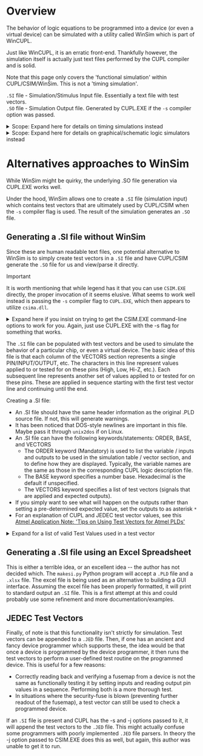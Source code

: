 # Overview
The behavior of logic equations to be programmed into a device (or even a virtual device) can be simulated with a utility called WinSim which is part of WinCUPL.

Just like WinCUPL, it is an erratic front-end. Thankfully however, the simulation itself is actually just text files performed by the CUPL compiler and is solid.

Note that this page only covers the 'functional simulation' within CUPL/CSIM/WinSim. This is not a 'timing simulation'.

`.SI` file - Simulation/Stimulus Input file. Essentially a text file with test vectors.<br>
`.SO` file - Simulation Output file. Generated by CUPL.EXE if the `-s` compiler option was passed. 


<details>
<summary>Scope: Expand here for details on timing simulations instead</summary>

>There are some possibilities:

>* PLD devices are probably simple enough where the datasheet can be utilized.
>  * Perhaps this might be useful: https://github.com/ezrec/galpal
>* For ATF150x devices see the fitter options, specifically:
>  * <code>-strategy Verilog_sim [sdf | Verilog | OFF]</code>
>  * <code>-strategy Vhdl_sim [sdf | vhdl | OFF]</code>
</details>

<details>
<summary>Scope: Expand here for details on graphical/schematic logic simulators instead</summary>

>[Digital](https://github.com/hneemann/Digital) is an easy-to-use digital logic designer and circuit simulator designed for educational purposes.
>
>See also discussion here: https://github.com/peterzieba/5Vpld/issues/4

>[Digital](https://github.com/hneemann/Digital) is an interesting option as one can create a schematic, view its behavior live on a screen, and then have a .JED file generated for a GAL16V8 or GAL22V10. If one provides the fitters to Digital, it can produce .JED files for the ATF150x series as well. Note that this is more of an educational tool for learning about logic. You may have trouble if you expect fullly featured support of these devices (Tri-state pins, Bi-directional IO, etc.)
>* https://github.com/hneemann/Digital

>If this appeals to you, you might be interested in similar software (though no support for the Atmel parts):
>* <a href="http://www.cburch.com/logisim/">Logisim</a>
>* <a href="https://github.com/logisim-evolution/logisim-evolution">Logisim Evolution</a>
>* <a href="http://visual6502.org/">The Visual 6502</a>

>Finally if what you really want is just schematic entry, consider the Quartus workflow, as it is a modern and fairly powerful tool.

>Other strange (not recommended) but historically notable graphical software that was sometimes bundled with other non-Atmel WinCUPL distributions:
>* There was a piece of software called "Schematic"
>* There was also a piece of software called SMCupl. State Machine Cupl "is a tool used for creating State Diagrams for initial design analysis."
>* Neither of these is likely worth trying to find or use.

</details>

# Alternatives approaches to WinSim
While WinSim might be quirky, the underlying .SO file generation via CUPL.EXE works well.

Under the hood, WinSim allows one to create a <code>.SI</code> file (simulation input) which contains test vectors that are ultimately used by CUPL/CSIM when the `-s` compiler flag is used. The result of the simulation generates an <code>.SO</code> file.

## Generating a .SI file without WinSim
Since these are human readable text files, one potential alternative to WinSim is to simply create test vectors in a <code>.SI</code> file and have CUPL/CSIM generate the <code>.SO</code> file for us and view/parse it directly.

>[!IMPORTANT]
>It is worth mentioning that while legend has it that you can use <code>CSIM.EXE</code> directly, the proper invocation of it seems elusive. What seems to work well instead is passing the <code>-s</code> compiler flag to <code>CUPL.EXE</code>, which then appears to utilize <code>csima.dll</code>.
<details>
<summary>Expand here if you insist on trying to get the CSIM.EXE command-line options to work for you. Again, just use CUPL.EXE with the -s flag for something that works.</summary>
<code>csim [-flags] [library] [device] source
where
-flags is the following set of simulator options:
-l create listing file.
-j append test vectors to JEDEC file.
-n use source filename for JEDEC file.
-v display simulation results to terminal.
-u use specified library for simulation.
library is the library name and path name if the -u flag is being used to specify a
library other than the default library.
device must be the same device mnemonic as was used in the CUPL compilation.
Specifying the device is optional; if a device is not specified, CSIM uses the device
CUPL compiled (contained in the .ABS file).
source is the user-created ASCII test specification file (filename.SI). The
extension .SI is assumed for the source file and may be omitted when giving the
CSIM command.</code>
</details>

The <code>.SI</code> file can be populated with test vectors and be used to simulate the behavior of a particular chip, or even a virtual device. The basic idea of this file is that each column of the VECTORS section represents a single PIN/INPUT/OUTPUT, etc. The characters in this line represent values applied to or tested for on these pins (High, Low, Hi-Z, etc.). Each subsequent line represents another set of values applied to or tested for on these pins. These are applied in sequence starting with the first test vector line and continuing until the end.

Creating a .SI file:<br />
* An .SI file should have the same header information as the original .PLD source file. If not, this will generate warnings.
* It has been noticed that DOS-style newlines are important in this file. Maybe pass it through <code>unix2dos</code> if on Linux.
* An .SI file can have the following keywords/statements: ORDER, BASE, and VECTORS
  * The ORDER keyword (Mandatory) is used to list the variable / inputs and outputs to be used in the simulation table / vector section, and to define how they are displayed. Typically, the variable names are the same as those in the corresponding CUPL logic description file.
  * The BASE keyword specifies a number base. Hexadecimal is the default if unspecified.
  * The VECTORS keyword specifies a list of test vectors (signals that are applied and expected outputs).
* If you simply want to see what will happen on the outputs rather than setting a pre-determined expected value, set the outputs to as asterisk <code>*</code>
* For an explanation of CUPL and JEDEC test vector values, see this [Atmel Application Note: 'Tips on Using Test Vectors for Atmel PLDs'](https://ww1.microchip.com/downloads/aemDocuments/documents/OTH/ApplicationNotes/ApplicationNotes/DOC0479.PDF)

<details>
<summary>Expand for a list of valid Test Values used in a test vector</summary>
<code>0 Drive input LO (0 volts) (negate active-HI input)
1 Drive input HI (+5 volts) (assert active-HI input)
C Drive (clock) input LO, HI, LO
K Drive (clock) input HI, LO, HI
L Test output LO (0 volts) (active-HI output negated)
H Test output HI (+5 volts) (active-HI output asserted)
Z Test output for high impedance
X Input HI or LO, output HI or LO Note: Not all device programmers treat X on inputs the same; some put it to 0, some allow input to be pulled to 1, and some leave it at the previous value.
N Output not tested
P Preload internal registers (value is applied to !Q output)
* Outputs only -simulator determines test value and substitutes in vector
' ' Enclose input values to be expanded to a specified BASE (octal, decimal, or hex). Valid values are 0-F and X.
“ ” Enclose output values to be expanded to a specified BASE (octal, decimal, or hex.) Valid values are 0-F, H, L, Z, and X.
</code>
</details>

## Generating a .SI file using an Excel Spreadsheet
This is either a terrible idea, or an excellent idea -- the author has not decided which. The `makesi.py` Python program will accept a `.PLD` file and a `.xlsx` file. The excel file is being used as an alternative to building a GUI interface. Assuming the excel file has been properly formatted, it will print to standard output an `.SI` file. This is a first attempt at this and could probably use some refinement and more documentation/examples.

## JEDEC Test Vectors
Finally, of note is that this functionality isn't strictly for simulation. Test vectors can be appended to a <code>.JED</code> file. Then, if one has an ancient and fancy device programmer which supports these, the idea would be that once a device is programmed by the device programmer, it then runs the test vectors to perform a user-defined test routine on the programmed device. This is useful for a few reasons:
* Correctly reading back and verifying a fusemap from a device is not the same as functionally testing it by setting inputs and reading output pin values in a sequence. Performing both is a more thorough test.
* In situations where the security-fuse is blown (preventing further readout of the fusemap), a test vector can still be used to check a programmed device.

If an <code>.SI</code> file is present and CUPL has the -s and -j options passed to it, it will append the test vectors to the <code>.JED</code> file. This might actually confuse some programmers with poorly implemented `.JED` file parsers. In theory the -j option passed to CSIM.EXE does this as well, but again, this author was unable to get it to run.
